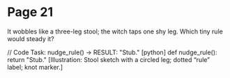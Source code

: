# Page 21

It wobbles like a three-leg stool; the witch taps one shy leg.
Which tiny rule would steady it?

// Code Task: nudge_rule() → RESULT: "Stub."
[python]
def nudge_rule():
    return "Stub."
[Illustration: Stool sketch with a circled leg; dotted “rule” label; knot marker.]
